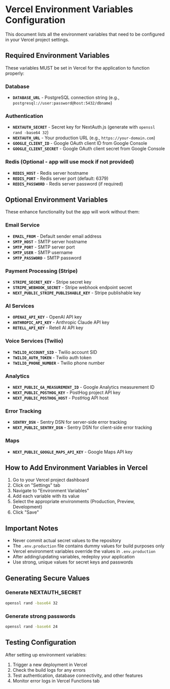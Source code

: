 # Vercel Environment Variables Configuration

This document lists all the environment variables that need to be configured in your Vercel project settings.

## Required Environment Variables

These variables MUST be set in Vercel for the application to function properly:

### Database

- **`DATABASE_URL`** - PostgreSQL connection string (e.g., `postgresql://user:password@host:5432/dbname`)

### Authentication

- **`NEXTAUTH_SECRET`** - Secret key for NextAuth.js (generate with `openssl rand -base64 32`)
- **`NEXTAUTH_URL`** - Your production URL (e.g., `https://your-domain.com`)
- **`GOOGLE_CLIENT_ID`** - Google OAuth client ID from Google Console
- **`GOOGLE_CLIENT_SECRET`** - Google OAuth client secret from Google Console

### Redis (Optional - app will use mock if not provided)

- **`REDIS_HOST`** - Redis server hostname
- **`REDIS_PORT`** - Redis server port (default: 6379)
- **`REDIS_PASSWORD`** - Redis server password (if required)

## Optional Environment Variables

These enhance functionality but the app will work without them:

### Email Service

- **`EMAIL_FROM`** - Default sender email address
- **`SMTP_HOST`** - SMTP server hostname
- **`SMTP_PORT`** - SMTP server port
- **`SMTP_USER`** - SMTP username
- **`SMTP_PASSWORD`** - SMTP password

### Payment Processing (Stripe)

- **`STRIPE_SECRET_KEY`** - Stripe secret key
- **`STRIPE_WEBHOOK_SECRET`** - Stripe webhook endpoint secret
- **`NEXT_PUBLIC_STRIPE_PUBLISHABLE_KEY`** - Stripe publishable key

### AI Services

- **`OPENAI_API_KEY`** - OpenAI API key
- **`ANTHROPIC_API_KEY`** - Anthropic Claude API key
- **`RETELL_API_KEY`** - Retell AI API key

### Voice Services (Twilio)

- **`TWILIO_ACCOUNT_SID`** - Twilio account SID
- **`TWILIO_AUTH_TOKEN`** - Twilio auth token
- **`TWILIO_PHONE_NUMBER`** - Twilio phone number

### Analytics

- **`NEXT_PUBLIC_GA_MEASUREMENT_ID`** - Google Analytics measurement ID
- **`NEXT_PUBLIC_POSTHOG_KEY`** - PostHog project API key
- **`NEXT_PUBLIC_POSTHOG_HOST`** - PostHog API host

### Error Tracking

- **`SENTRY_DSN`** - Sentry DSN for server-side error tracking
- **`NEXT_PUBLIC_SENTRY_DSN`** - Sentry DSN for client-side error tracking

### Maps

- **`NEXT_PUBLIC_GOOGLE_MAPS_API_KEY`** - Google Maps API key

## How to Add Environment Variables in Vercel

1. Go to your Vercel project dashboard
2. Click on "Settings" tab
3. Navigate to "Environment Variables"
4. Add each variable with its value
5. Select the appropriate environments (Production, Preview, Development)
6. Click "Save"

## Important Notes

- Never commit actual secret values to the repository
- The `.env.production` file contains dummy values for build purposes only
- Vercel environment variables override the values in `.env.production`
- After adding/updating variables, redeploy your application
- Use strong, unique values for secret keys and passwords

## Generating Secure Values

### Generate NEXTAUTH_SECRET

```bash
openssl rand -base64 32
```

### Generate strong passwords

```bash
openssl rand -base64 24
```

## Testing Configuration

After setting up environment variables:

1. Trigger a new deployment in Vercel
2. Check the build logs for any errors
3. Test authentication, database connectivity, and other features
4. Monitor error logs in Vercel Functions tab

